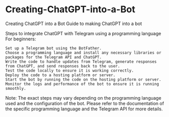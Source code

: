 # Creating-ChatGPT-into-a-Bot
Creating ChatGPT into a Bot
Guide to making ChatGPT into a bot


Steps to integrate ChatGPT with Telegram using a programming language For beginners:

    Set up a Telegram bot using the BotFather.
    Choose a programming language and install any necessary libraries or packages for the Telegram API and ChatGPT.
    Write the code to handle updates from Telegram, generate responses from ChatGPT, and send responses back to the user.
    Test the code locally to ensure it is working correctly.
    Deploy the code to a hosting platform or server.
    Start the bot by running the code on the hosting platform or server.
    Monitor the logs and performance of the bot to ensure it is running smoothly.

Note: The exact steps may vary depending on the programming language used and the configuration of the bot. Please refer to the documentation of the specific programming language and the Telegram API for more details.
